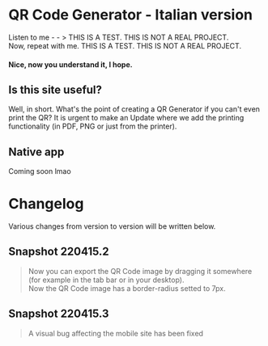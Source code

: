 # QR Code Generator - Italian version
Listen to me - - > THIS IS A TEST. THIS IS NOT A REAL PROJECT.     
Now, repeat with me. THIS IS A TEST. THIS IS NOT A REAL PROJECT.
#### Nice, now you understand it, I hope.

## Is this site useful?
Well, in short. What's the point of creating a QR Generator if you can't even print the QR?
It is urgent to make an Update where we add the printing functionality (in PDF, PNG or just from the printer).

## Native app
Coming soon lmao

# Changelog
Various changes from version to version will be written below.

## Snapshot 220415.2
> Now you can export the QR Code image by dragging it somewhere (for example in the tab bar or in your desktop).   
> Now the QR Code image has a border-radius setted to 7px.    

## Snapshot 220415.3
> A visual bug affecting the mobile site has been fixed
